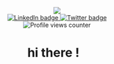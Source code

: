 <div id="header" align="center">
  <img src="https://media.giphy.com/media/L1R1tvI9svkIWwpVYr/giphy.gif" />
</div>

<div id="badges" align="center">
  <a href="https://fr.linkedin.com/in/maxime-blandin">
<img src="https://img.shields.io/badge/LinkedIn-blue?logo=linkedin&logoColor=white&style=for-the-badge" alt="LinkedIn badge" />
  </a>
  <a href="https://twitter.com">
<img src="https://img.shields.io/badge/Twitter-blue?style=for-the-badge&logo=twitter&logoColor=white" alt="Twitter badge"/>
  </a>
</div>

<div id="viewscounter" align="center">
  <img src="https://komarev.com/ghpvc/?username=obamask&style=for-the-badge&color=blue" alt="Profile views counter"/>
</div>

<div id="title" align="center">
<h1>
  hi there !
  <img src="https://media.giphy.com/media/hvRJCLFzcasrR4ia7z/giphy.gif" width="10px"/>
</h1>
</div>
